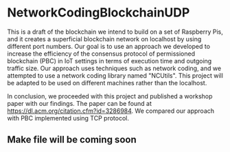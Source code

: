 # NetworkCodingBlockchainUDP

This is a draft of the blockchain we intend to build on a set of Raspberry Pis, and it creates a superficial blockchain network on localhost by using different port numbers. Our goal is to use an approach we developed to increase the efficiency of the consensus protocol of permissioned blockchain (PBC) in IoT settings in terms of execution time and outgoing traffic size. Our approach uses techniques such as network coding, and we attempted to use a network coding library named "NCUtils". This project will be adapted to be used on different machines rather than the localhost.

In conclusion, we proceeded with this project and published a workshop paper with our findings. The paper can be found at https://dl.acm.org/citation.cfm?id=3286984. We compared our approach with PBC implemented using TCP protocol.

## Make file will be coming soon
